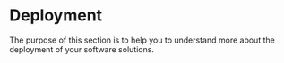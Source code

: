 # Deployment


The purpose of this section is to help you to understand more about the deployment of your software solutions. 
